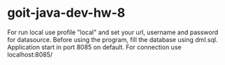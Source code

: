 # goit-java-dev-hw-8
For run local use profile "local" and set your url, username and password for datasource.
Before using the program, fill the database using dml.sql.
Application start in port 8085 on default.
For connection use localhost:8085/
